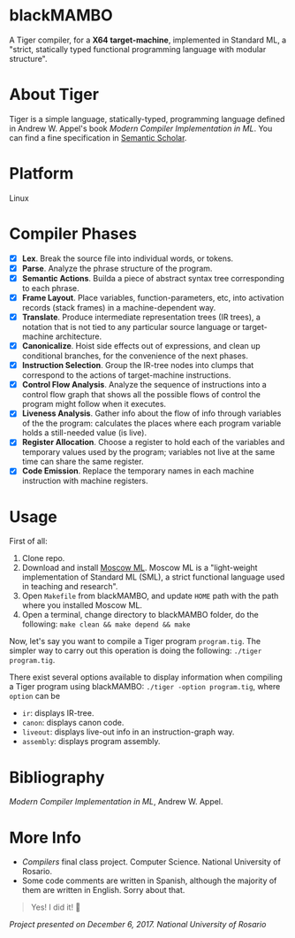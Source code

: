 # blackMAMBO
A Tiger compiler, for a **X64 target-machine**, implemented in Standard ML, a "strict, statically typed functional programming language with modular structure".

# About Tiger
Tiger is a simple language, statically-typed, programming language defined in Andrew W. Appel's book *Modern Compiler Implementation in ML*.
You can find a fine specification in [Semantic Scholar](https://goo.gl/icf7Np).

# Platform
Linux

# Compiler Phases
- [x] **Lex**. Break the source file into individual words, or tokens.
- [x] **Parse**. Analyze the phrase structure of the program.
- [x] **Semantic Actions**. Builda a piece of abstract syntax tree corresponding to each phrase.
- [x] **Frame Layout**. Place variables, function-parameters, etc, into activation records (stack frames) in a machine-dependent way.
- [x] **Translate**. Produce intermediate representation trees (IR trees), a notation that is not tied to any particular source language or target-machine architecture.
- [x] **Canonicalize**. Hoist side effects out of expressions, and clean up conditional branches, for the convenience of the next phases.
- [x] **Instruction Selection**. Group the IR-tree nodes into clumps that correspond to the actions of target-machine instructions.
- [x] **Control Flow Analysis**. Analyze the sequence of instructions into a control flow graph that shows all the possible flows of control the program might follow when it executes.
- [x] **Liveness Analysis**. Gather info about the flow of info through variables of the the program: calculates the places where each program variable holds a still-needed value (is live).
- [x] **Register Allocation**. Choose a register to hold each of the variables and temporary values used by the program; variables not live at the same time can share the same register.
- [x] **Code Emission**. Replace the temporary names in each machine instruction with machine registers.

# Usage
First of all:

1. Clone repo.
2. Download and install [Moscow ML](http://mosml.org/). Moscow ML is a "light-weight implementation of Standard ML (SML), a strict functional language used in teaching and research".
3. Open `Makefile` from blackMAMBO, and update `HOME` path with the path where you installed Moscow ML.
4. Open a terminal, change directory to blackMAMBO folder, do the following: ```make clean && make depend && make```

Now, let's say you want to compile a Tiger program `program.tig`. The simpler way to carry out this operation is doing the following: ```./tiger program.tig```.

There exist several options available to display information when compiling a Tiger program using blackMAMBO: ```./tiger -option program.tig```, where `option` can be

* `ir`: displays IR-tree.
* `canon`: displays canon code.
* `liveout`: displays live-out info in an instruction-graph way.
* `assembly`: displays program assembly.

# Bibliography
*Modern Compiler Implementation in ML*, Andrew W. Appel.

# More Info
* *Compilers* final class project. Computer Science. National University of Rosario.
* Some code comments are written in Spanish, although the majority of them are written in English. Sorry about that.

> Yes! I did it! :metal:

*Project presented on December 6, 2017. National University of Rosario*